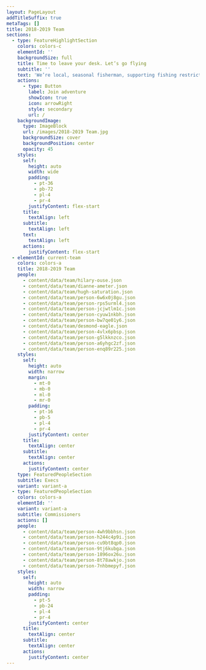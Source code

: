 ```yaml
---
layout: PageLayout
addTitleSuffix: true
metaTags: []
title: 2018-2019 Team
sections:
  - type: FeatureHighlightSection
    colors: colors-c
    elementId: ''
    backgroundSize: full
    title: Time to leave your desk. Let’s go flying
    subtitle: ''
    text: 'We’re local, seasonal fisherman, supporting fishing restrictions.'
    actions:
      - type: Button
        label: Join adventure
        showIcon: true
        icon: arrowRight
        style: secondary
        url: /
    backgroundImage:
      type: ImageBlock
      url: /images/2018-2019 Team.jpg
      backgroundSize: cover
      backgroundPosition: center
      opacity: 45
    styles:
      self:
        height: auto
        width: wide
        padding:
          - pt-36
          - pb-72
          - pl-4
          - pr-4
        justifyContent: flex-start
      title:
        textAlign: left
      subtitle:
        textAlign: left
      text:
        textAlign: left
      actions:
        justifyContent: flex-start
  - elementId: current-team
    colors: colors-a
    title: 2018-2019 Team
    people:
      - content/data/team/hilary-ouse.json
      - content/data/team/dianne-ameter.json
      - content/data/team/hugh-saturation.json
      - content/data/team/person-6w6x0j8gu.json
      - content/data/team/person-rps5urml4.json
      - content/data/team/person-jcjwtlm1c.json
      - content/data/team/person-cyuw1nkbh.json
      - content/data/team/person-bw7qe01y6.json
      - content/data/team/desmond-eagle.json
      - content/data/team/person-4vlx6pbsp.json
      - content/data/team/person-g5lkknzco.json
      - content/data/team/person-a6yhgc2zf.json
      - content/data/team/person-enq89r225.json
    styles:
      self:
        height: auto
        width: narrow
        margin:
          - mt-0
          - mb-0
          - ml-0
          - mr-0
        padding:
          - pt-16
          - pb-5
          - pl-4
          - pr-4
        justifyContent: center
      title:
        textAlign: center
      subtitle:
        textAlign: center
      actions:
        justifyContent: center
    type: FeaturedPeopleSection
    subtitle: Execs
    variant: variant-a
  - type: FeaturedPeopleSection
    colors: colors-a
    elementId: ''
    variant: variant-a
    subtitle: Commissioners
    actions: []
    people:
      - content/data/team/person-4wh9bbhsn.json
      - content/data/team/person-h244c4p9i.json
      - content/data/team/person-cu9bt8qp0.json
      - content/data/team/person-9tj6kubga.json
      - content/data/team/person-1896ox26u.json
      - content/data/team/person-8t78awkjo.json
      - content/data/team/person-7nhbmepyf.json
    styles:
      self:
        height: auto
        width: narrow
        padding:
          - pt-5
          - pb-24
          - pl-4
          - pr-4
        justifyContent: center
      title:
        textAlign: center
      subtitle:
        textAlign: center
      actions:
        justifyContent: center
---
```

